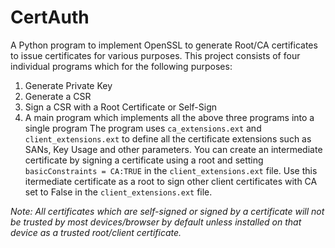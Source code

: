 # CertAuth
A Python program to implement OpenSSL to generate Root/CA certificates to issue certificates for various purposes. This project consists of four individual programs which for the following purposes:
1. Generate Private Key
2. Generate a CSR
3. Sign a CSR with a Root Certificate or Self-Sign
4. A main program which implements all the above three programs into a single program
The program uses `ca_extensions.ext` and `client_extensions.ext` to define all the certificate extensions such as SANs, Key Usage and other parameters. You can create an intermediate certificate by signing a certificate using a root and setting `basicConstraints = CA:TRUE` in the `client_extensions.ext` file. Use this itermediate certificate as a root to sign other client certificates with CA set to False in the `client_extensions.ext` file.


*Note: All certificates which are self-signed or signed by a certificate will not be trusted by most devices/browser by default unless installed on that device as a trusted root/client certificate.*
